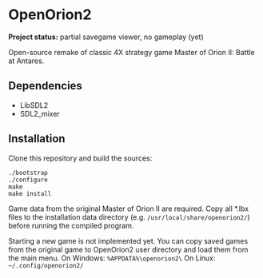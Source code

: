 # OpenOrion2

**Project status:** partial savegame viewer, no gameplay (yet)

Open-source remake of classic 4X strategy game Master of Orion II: Battle at Antares.

## Dependencies

- LibSDL2
- SDL2\_mixer

## Installation

Clone this repository and build the sources:

    ./bootstrap
    ./configure
    make
    make install

Game data from the original Master of Orion II are required. Copy all \*.lbx files to the installation data directory (e.g. `/usr/local/share/openorion2/`) before running the compiled program.

Starting a new game is not implemented yet. You can copy saved games from the original game to OpenOrion2 user directory and load them from the main menu.
On Windows: `%APPDATA%\openorion2\`
On Linux: `~/.config/openorion2/`
